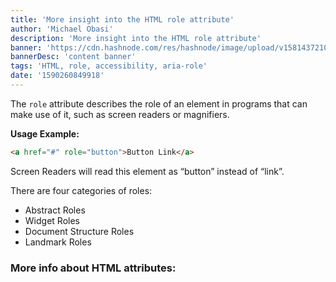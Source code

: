 ```yaml
---
title: 'More insight into the HTML role attribute'
author: 'Michael Obasi'
description: 'More insight into the HTML role attribute'
banner: 'https://cdn.hashnode.com/res/hashnode/image/upload/v1581437210540/3ro-FJzTs.jpeg'
bannerDesc: 'content banner'
tags: 'HTML, role, accessibility, aria-role'
date: '1590260849918'
---
```


The `role` attribute describes the role of an element in programs that can make use of it, such as screen readers or magnifiers.

**Usage Example:**

```html
<a href="#" role="button">Button Link</a>
``` 
Screen Readers will read this element as “button” instead of “link”.

There are four categories of roles:

- Abstract Roles
- Widget Roles
- Document Structure Roles
- Landmark Roles

### More info about HTML attributes:

[<script src> attribute]()

[<a href> attribute]()

[<a target> attribute]()

[<body background> attribute]()

[<p align> attribute]()

[<img src> attribute]()

[<font> attribute]()

More info about **HTML** attributes
HTML elements can have attributes, which contain additional information about the element.

**HTML** attributes generally come in name-value pairs, and always go in the opening tag of an element. The attribute name says what type of information you’re providing about the element, and the attribute value is the actual information.

For example, an anchor `(<a>)` element in an **HTML** document creates links to other pages or other parts of the page. You use the `href` attribute in the opening `<a>` tag to tell the browser where the link sends a user.

Here’s an example of a link that sends users to freeCodeCamp’s home page:

```html
<a href="www.freecodecamp.org">Click here to go to freeCodeCamp!</a>
```
Notice that the attribute name `(href)` and value `(“www.freeCodeCamp.org”)` are separated with an equals sign, and quotes surround the value.

There are many different **HTML** attributes, but most of them only work on certain **HTML** elements. For example, the `href` attribute won’t work if it’s placed in an opening `<h1>` tag.

In the example above, the value supplied to the `href` attribute could be any valid link. However, some attributes only have a set of valid options you can use, or values need to be in a specific format. The lang attribute tells the browser the default language of the contents in an **HTML** element. The values for the lang attribute should use standard language or country codes, such as en for English, or it for Italian.

#### Boolean Attributes

Some **HTML** attributes don’t need a value because they only have one option. These are called Boolean attributes. The presence of the attribute in a tag will apply it to that **HTML** element. However, it’s okay to write out the attribute name and set it equal to the one option of the value. In this case, the value is usually the same as the attribute name.

For example, the `<input>` element in a form can have a required attribute. This requires users to fill out that item before they can submit the form.

Here are examples that do the same thing:

```html
<input type="text" required >
<input type="text" required="required" >
``` 